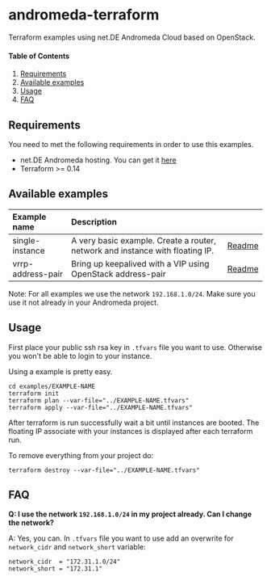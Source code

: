 # andromeda-terraform

Terraform examples using net.DE Andromeda Cloud based on OpenStack.

#### Table of Contents

1. [Requirements](#requirements)
1. [Available examples](#available-examples)
1. [Usage](#usage)
1. [FAQ](#faq)


## Requirements

You need to met the following requirements in order to use this examples.

* net.DE Andromeda hosting. You can get it [here](https://www.net.de/cloud#contactform)
* Terraform >= 0.14

## Available examples

| Example name | Description | |
| :--- | :--- | :--- |
| single-instance | A very basic example. Create a router, network and instance with floating IP. | [Readme](examples/single-instance/Readme.md)
| vrrp-address-pair | Bring up keepalived with a VIP using OpenStack address-pair | [Readme](examples/vrrp-address-pair/Readme.md) |

Note: For all examples we use the network `192.168.1.0/24`. Make sure you use it not already in your Andromeda project.

## Usage

First place your public ssh rsa key in `.tfvars` file you want to use. Otherwise you won't be able to login to your instance.

Using a example is pretty easy.

```shell
cd examples/EXAMPLE-NAME
terraform init
terraform plan --var-file="../EXAMPLE-NAME.tfvars"
terraform apply --var-file="../EXAMPLE-NAME.tfvars"
```

After terraform is run successfully wait a bit until instances are booted. The floating IP associate with your instances is displayed after each terraform run.

To remove everything from your project do:

```shell
terraform destroy --var-file="../EXAMPLE-NAME.tfvars"
```

## FAQ

**Q: I use the network `192.168.1.0/24` in my project already. Can I change the network?**

A: Yes, you can. In `.tfvars` file you want to use add an overwrite for `network_cidr` and `network_short` variable:

```
network_cidr  = "172.31.1.0/24"
network_short = "172.31.1"
```
